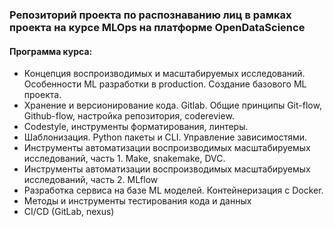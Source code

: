 ### Репозиторий проекта по распознаванию лиц в рамках проекта на курсе MLOps на платформе OpenDataScience

#### Программа курса:
* Концепция воспроизводимых и масштабируемых исследований. Особенности ML разработки в production. Создание базового ML проекта. 
* Хранение и версионирование кода. Gitlab. Общие принципы Git-flow, Github-flow, настройка репозитория, codereview.
* Codestyle, инструменты форматирования, линтеры. 
* Шаблонизация. Python пакеты и CLI. Управление зависимостями. 
* Инструменты автоматизации воспроизводимых масштабируемых исследований, часть 1. Make, snakemake, DVC. 
* Инструменты автоматизации воспроизводимых масштабируемых исследований, часть 2. MLflow 
* Разработка сервиса на базе ML моделей. Контейнеризация с Docker. 
* Методы и инструменты тестирования кода и данных 
* CI/CD (GitLab, nexus)
